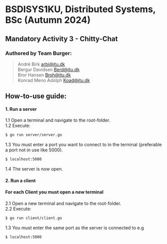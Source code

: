 # BSDISYS1KU, Distributed Systems, BSc (Autumn 2024)
## Mandatory Activity 3 - Chitty-Chat
### Authored by Team Burger:  
> André Birk <arbi@itu.dk>  
> Bergur Davidsen <Berd@itu.dk>  
> Bror Hansen <Broh@itu.dk>  
> Konrad Meno Adolph <Koad@itu.dk>  



## How-to-use guide:   
#### 1. Run a server  
1.1 Open a terminal and navigate to the root-folder.  
1.2 Execute: 
``` bash 
$ go run server/server.go
```  
1.3 You must enter a port you want to connect to in the terminal (preferable a port not in use like 5000).  
```bash
$ localhost:5000
``` 
1.4 The server is now open.

#### 2. Run a client  
#### **For each Client you must open a new terminal**  
2.1 Open a new terminal and navigate to the root-folder.  
2.2 Execute:
``` bash
$ go run client/client.go
```
1.3 You must enter the same port as the server is connected to e.g

```bash
$ localhost:5000
```